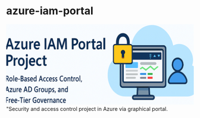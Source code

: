 # azure-iam-portal
![Azure IAM Banner](screenshots/banner.png)
"Security and access control project in Azure via graphical portal.
